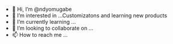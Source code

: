 - 👋 Hi, I’m @ndyomugabe
- 👀 I’m interested in ...Customizatons and learning new products
- 🌱 I’m currently learning ...
- 💞️ I’m looking to collaborate on ...
- 📫 How to reach me ...

<!---
ndyomugabe/ndyomugabe is a ✨ special ✨ repository because its `README.md` (this file) appears on your GitHub profile.
You can click the Preview link to take a look at your changes.
--->

